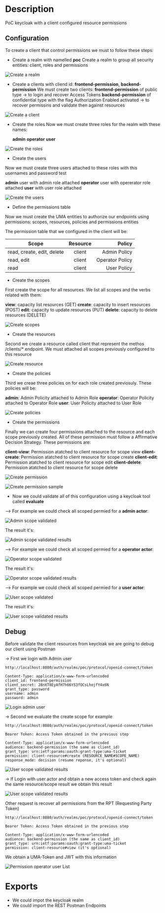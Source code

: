 # Description
PoC keycloak with a client configured resource permissions

## Configuration
To create a client that control permissions we must to follow these steps:

- Create a realm with namelled **poc**
Create a realm to group all security entities: client, roles and permissions

![Create a realm](captures/create_realm.png "Create a realm")

- Create a clients with cliend id:  **frontend-permission**, **backend-permission**
We must create two clients:
 **frontend-permission** of public type -> to login and recover Access Tokens 
 **backend-permission** of confidential type with the flag Authorization Enabled activated -> to recover permissins and validate then against resources

![Create a client](captures/create_client.png "Create a client")

- Create the roles
Now we must create three roles for the realm with these names:

  **admin**
  **operator**
  **user**

![Create the roles](captures/create_roles.png "Create the roles")

- Create the users

Now we must create three users attached to these roles with this usernames and password test

  **admin** user with admin role attached
  **operator** user with opererator role attached
  **user** with user role attached

![Create the users](captures/create_users.png "Create the users")

- Define the permissions table

Now we must create the UMA entities to authorize our endpoints using permissions: scopes, resources, policies and permissions entities

The permission table that we configured in the client will be:

| Scope                      | Resource      | Policy          | 
|----------------------------|:-------------:|----------------:|
| read, create, edit, delete | client        | Admin Policy    | 
| read, edit                 | client        | Operator Policy |
| read                       | client        | User Policy     |

- Create the scopes

First create the scope for all resources. We list all scopes and the verbs related with them:

  **view**: capacity list resources (GET)
  **create**: capacity to insert resources (POST)
  **edit**: capacity to update resources (PUT)
  **delete**: capacity to delete resources (DELETE)

![Create scopes](captures/create_scopes.png "Create scopes")

- Create the resources

Second we create a resource called client that represent the methos /clients/* endpoint. We must attached all scopes previously configured to this resource


![Create resource](captures/create_resource.png "Create resource")

- Create the policies

Third we creae three policies on for each role created previosuly. These policies will be:

  **admin**: Admin Policity attached to Admin Role
  **operator**: Operator Policity attached to Operator Role
  **user**: User Policity attached to User Role

![Create policies](captures/create_policies.png "Create policies")
  
- Create the permissions

Finally we can create four permissions attached to the resource and each scope previously created. All of these permission must follow a Affirmative Decision Strategy. These permissions are:

  **client-view**: Permission atatched to client resource for scope view
  **client-create**: Permission atatched to client resource for scope create
  **client-edit**: Permission atatched to client resource for scope edit
  **client-delete**: Permission atatched to client resource for scope delete

![Create permission](captures/create_permission.png "Create permission")

![Create permission sample](captures/create_permission_sample.png "Create permission sample")

- Now we could validate all of this configuration using a keycloak tool called **evaluate**

--> For example we could check all scoped permied for a **admin actor**:

![Admin scope validated](captures/evaluate_admin_scopes_.png "Admin scope validated")

The result it's:

![Admin scope validated results](captures/evaluate_admin_scopes_results.png.png "Admin scope validated results")

--> For example we could check all scoped permied for a **operator actor**:

![Operator scope validated](captures/evaluate_operator_scopes.png "Operator scope validated")

The result it's:

![Operator scope validated results](captures/evaluate_operator_scopes_results.png "Operator scope validated results")

--> For example we could check all scoped permied for a **user actor**:

![User scope validated](captures/evaluate_user_scopes.png "User scope validated")

The result it's:

![User scope validated results](captures/evaluate_user_scopes_results.png "User scope validated results")

## Debug

Before validate the client resources from keycloak we are going to debug our client using Postman

-> First we login with Admin user

```shell
http://localhost:8080/auth/realms/poc/protocol/openid-connect/token

Content-Type: application/x-www-form-urlencoded
client_id: frontend-permission
client_secret: 28nXT8EyAfH7h66YS3fOCsLhojfY4x6N
grant_type: password
username: admin
password: admin
```

![Login admin user](captures/postman_login_admin_user.png "Login admin user")

-> Second we evaluate the create scope for example


```shell
http://localhost:8080/auth/realms/poc/protocol/openid-connect/token

Bearer Token: Access Token obtained in the previous step

Content-Type: application/x-www-form-urlencoded
audience: backend-permission (the same as client_id)
grant_type: urn:ietf:params:oauth:grant-type:uma-ticket
permission: client-resource#create (RESOURCE_NAME#SCOPE_NAME)
response_mode: decision (resume reponse, it's optional)
```

![User scope validated results](captures/postman_validate_admin_user.png "Evaluate User scopes")

-> If Login with user actor and obtain a new access token and check again the same resource/scope result we obtain this result

![User scope validated results](captures/postman_validate_user_user.png "Evaluate User scopes")

Other request is recover all permissions from the RPT (Requesting Party Token)

```shell
http://localhost:8080/auth/realms/poc/protocol/openid-connect/token

Bearer Token: Access Token obtained in the previous step

Content-Type: application/x-www-form-urlencoded
audience: backend-permission (the same as client_id)
grant_type: urn:ietf:params:oauth:grant-type:uma-ticket
permission: client-resource#view (it's optional)
```

We obtain a UMA-Token and JWT with this information

![Permission operator user List](captures/uma_token_get_resources.png "Permission operator user List")

# Exports
- We could impot the keycloak realm
- We could import the REST Postman Endpoints
